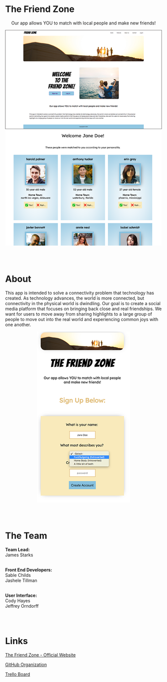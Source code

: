 # The Friend Zone

<center>
Our app allows YOU to match with local people and make new friends!


<a href="https://friendfinderui.netlify.com/" target=_blank><img src="images/webscreenshot" alt=""></a>
<img src="images/people.png" alt="">
</center>


<br /><br />

# About


This app is intended to solve a connectivity problem that technology has created. As technology advances, the world is more connected, but connectivity in the physical world is dwindling. Our goal is to create a social media platform that focuses on bringing back close and real friendships. We want for users to move away from sharing highlights to a large group of people to move out into the real world and experiencing common joys with one another.


<center>
<img src="images/app.png" alt="">
</center>

<br /><br />


# The Team

**Team Lead:** <br />
James Starks
<br /><br />


**Front End Developers:**<br />
Sable Childs<br />
Jashele Tillman
<br /><br />

**User Interface:**<br />
Cody Hayes<br />
Jeffrey Orndorff

<br /><br />


# Links


<a href="https://friendfinderui.netlify.com/" target=_blank>The Friend Zone - Official Website</a>

<a href="https://github.com/friends-finder" target=_blank>GitHub Organization</a>

<a href="https://trello.com/b/sTShoQIY/friend-finder" target=_blank>Trello Board</a>









